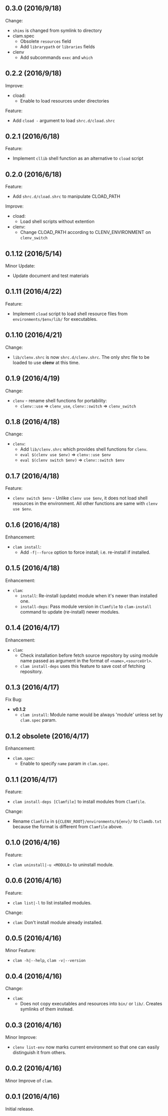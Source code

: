 ## 0.3.0 (2016/9/18)

Change:

- `shims` is changed from symlink to directory
- clam.spec
  - Obsolete `resources` field
  - Add `librarypath` or `libraries` fields
- clenv
  - Add subcommands `exec` and `which`

## 0.2.2 (2016/9/18)

Improve:

- cload:
  - Enable to load resources under directories

Feature:

- Add `cload -` argument to load `shrc.d/cload.shrc`

## 0.2.1 (2016/6/18)

Feature:

- Implement `cllib` shell function as an alternative to `cload` script

## 0.2.0 (2016/6/18)

Feature:

- Add `shrc.d/cload.shrc` to manipulate CLOAD_PATH

Improve:

- cload:
  - Load shell scripts without extention
- clenv:
  - Change CLOAD_PATH according to CLENV_ENVIRONMENT on `clenv_switch`

## 0.1.12 (2016/5/14)

Minor Update:

- Update document and test materials

## 0.1.11 (2016/4/22)

Feature:

- Implement `cload` script to load shell resource files from `environments/$env/lib/`
  for executables.

## 0.1.10 (2016/4/21)

Change:

- `lib/clenv.shrc` is now `shrc.d/clenv.shrc`. The only shrc file to be loaded
  to use **clenv** at this time.

## 0.1.9 (2016/4/19)

Change:

- `clenv` - rename shell functions for portability:
  - `clenv::use` => `clenv_use`, `clenv::switch` => `clenv_switch`

## 0.1.8 (2016/4/18)

Change:

- `clenv`:
  - Add `lib/clenv.shrc` which provides shell functions for `clenv`.
  - `eval $(clenv use $env)` => `clenv::use $env`
  - `eval $(clenv switch $env)` => `clenv::switch $env`

## 0.1.7 (2016/4/18)

Feature:

- `clenv switch $env` - Unlike `clenv use $env`, it does not load shell resources
  in the environment. All other functions are same with `clenv use $env`.

## 0.1.6 (2016/4/18)

Enhancement:

- `clam install`:
  - Add `-f|--force` option to force install; i.e. re-install if installed.

## 0.1.5 (2016/4/18)

Enhancement:

- `clam`:
  - `install`: Re-install (update) module when it's newer than installed one.
  - `install-deps`: Pass module version in `Clamfile` to `clam-install` command
    to update (re-install) newer modules.

## 0.1.4 (2016/4/17)

Enhancement:

- `clam`:
  - Check installation before fetch source repository by using module name passed
    as argument in the format of `<name>,<sourceUrl>`.
  - `clam install-deps` uses this feature to save cost of fetching repository.

## 0.1.3 (2016/4/17)

Fix Bug:

- **v0.1.2**
  - `clam install`: Module name would be always 'module' unless set by `clam.spec`
    param.

## 0.1.2 **obsolete** (2016/4/17)

Enhancement:

- `clam.spec`:
  - Enable to specify `name` param in `clam.spec`.

## 0.1.1 (2016/4/17)

Feature:

- `clam install-deps [Clamfile]` to install modules from `Clamfile`.

Change:

- Rename `Clamfile` in `${CLENV_ROOT}/environments/${env}/` to `Clamdb.txt` because
  the format is different from `Clamfile` above.

## 0.1.0 (2016/4/16)

Feature:

- `clam uninstall|-u <MODULE>` to uninstall module.

## 0.0.6 (2016/4/16)

Feature:

- `clam list|-l` to list installed modules.

Change:

- `clam`: Don't install module already installed.

## 0.0.5 (2016/4/16)

Minor Feature:

- `clam -h|--help`, `clam -v|--version`

## 0.0.4 (2016/4/16)

Change:

- `clam`:
  - Does not copy executables and resources into `bin/` or `lib/`.
  Creates symlinks of them instead.

## 0.0.3 (2016/4/16)

Minor Improve:

- `clenv list-env` now marks current environment so that one can easily distinguish
it from others.

## 0.0.2 (2016/4/16)

Minor Improve of `clam`.

## 0.0.1 (2016/4/16)

Initial release.
